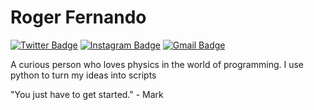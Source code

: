 # Roger Fernando

[![Twitter Badge](https://img.shields.io/badge/-@rogerflan-00875f?style=flat-square&labelColor=00875f&logo=twitter&logoColor=white&link=https://twitter.com/rogerflan)](https://twitter.com/rogerflan) 
[![Instagram Badge](https://img.shields.io/badge/-@rogerflan-00875f?style=flat-square&logo=instagram&logoColor=white&link=https://www.instagram.com/rogerflan)](https://www.instagram.com/rogerflan) 
[![Gmail Badge](https://img.shields.io/badge/-rogerfernandoluizf@gmail.com-00875f?style=flat-square&logo=Gmail&logoColor=white&link=mailto:rogerfernandoluizf@gmail.com)](mailto:rogerfernandoluizf@gmail.com)

A curious person who loves physics in the world of programming. I use python to turn my ideas into scripts

"You just have to get started." - Mark
